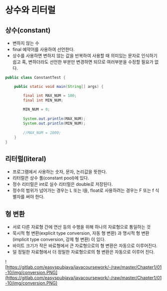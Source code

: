 # 상수와 리터럴
## 상수(constant)

- 변하지 않는 수
- final 예약어를 사용하여 선언한다.
- 상수를 사용하면 변하지 않는 값을 반복하여 사용할 때 의미있는 문자로 인식하기 쉽고 혹, 변하더라도 선언한 부분만 변경하면 되므로 여러부분을 수정할 필요가 없다.

```java
public class ConstantTest {

	public static void main(String[] args) {

		final int MAX_NUM = 100;
		final int MIN_NUM;
		
		MIN_NUM = 0;
		
		System.out.println(MAX_NUM);
		System.out.println(MIN_NUM);
		
		//MAX_NUM = 1000;
	}
}
```

## 리터럴(literal)

- 프로그램에서 사용하는 숫자, 문자, 논리값을 뜻한다.
- 리터럴은 상수 풀(constant pool)에 있다.
- 정수 리터럴은 int로 실수 리터럴은 double로 저장된다.
- 정수의 범위가 넘어가는 경우는 L 또는 l을, float로 사용하려는 경우는 F 또는 f 식별자를 써야 한다.

## 형 변환

- 서로 다른 자료형 간에 연산 등의 수행을 위해 하나의 자료형으로 통일하는 것
- 묵시적 형 변환(explicit type conversion, 자동 형 변환) 과 명시적 형 변환(implicit type conversion, 강제 형 변환) 이 있다.
- 바이트 크기가 작은 바료형에서 큰 자료형으로의 형 변환은 자동으로 이루어진다.
- 덜 정밀한 자료형에서 더 정밀한 자료형으로의 형 변환은 자동으로 이루어 진다.

![https://gitlab.com/easyspubjava/javacoursework/-/raw/master/Chapter1/01-10/img/conversion.PNG](https://gitlab.com/easyspubjava/javacoursework/-/raw/master/Chapter1/01-10/img/conversion.PNG)